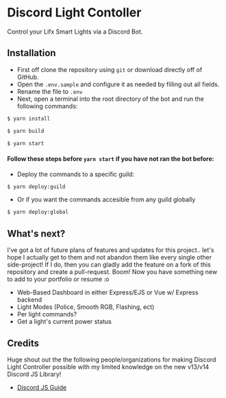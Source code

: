 # Discord Light Contoller
 Control your Lifx Smart Lights via a Discord Bot.

## Installation
- First off clone the repository using `git` or download directly off of GitHub.
- Open the `.env.sample` and configure it as needed by filling out all fields.
- Rename the file to `.env`
- Next, open a terminal into the root directory of the bot and run the following commands:
```bash
$ yarn install
```
```bash
$ yarn build
```
```bash
$ yarn start
```

#### Follow these steps before `yarn start` if you have not ran the bot before:
- Deploy the commands to a specific guild:
```bash
$ yarn deploy:guild
```
- Or if you want the commands accesible from any guild globally
```bash
$ yarn deploy:global
```

## What's next?
I've got a lot of future plans of features and updates for this project.. let's hope I actually get to them and not abandon them like every single other side-project! If I do, then you can gladly add the feature on a fork of this repository and create a pull-request. Boom! Now you have something new to add to your portfolio or resume :o
- Web-Based Dashboard in either Express/EJS or Vue w/ Express backend
- Light Modes (Police, Smooth RGB, Flashing, ect)
- Per light commands?
- Get a light's current power status


## Credits
Huge shout out the the following people/organizations for making Discord Light Controller possible with my limited knowledge on the new v13/v14 Discord JS Library!
- [Discord JS Guide](https://discordjs.guide/)
